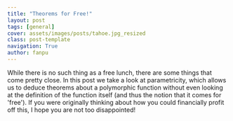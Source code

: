 ```yaml
---
title: "Theorems for Free!"
layout: post
tags: [general]
cover: assets/images/posts/tahoe.jpg_resized
class: post-template
navigation: True
author: fanpu
---
```


While there is no such thing as a free lunch, there are some things that come pretty close. In this post we take a look at parametricity, which allows us to deduce theorems about a polymorphic function without even looking at the definition of the function itself (and thus the notion that it comes for 'free'). If you were originally thinking about how you could financially profit off this, I hope you are not too disappointed!
